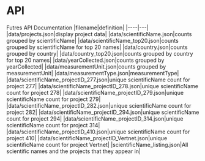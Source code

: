 # API

Futres API Documentation
|filename|definition|
|----|---|
|data/projects.json|display project data|
|data/scientificName.json|counts grouped by scientificName|
|data/scientificName_top20.json|counts grouped by scientificName for top 20 names|
|data/country.json|counts grouped by country|
|data/country_top20.json|counts grouped by country for top 20 names|
|data/yearCollected.json|counts grouped by yearCollected|
|data/measurementUnit.json|counts grouped by measurementUnit|
|data/measurementType.json|measurementType|
|data/scientificName_projectID_277.json|unique scientificName count for project 277|
|data/scientificName_projectID_278.json|unique scientificName count for project 278|
|data/scientificName_projectID_279.json|unique scientificName count for project 279|
|data/scientificName_projectID_282.json|unique scientificName count for project 282|
|data/scientificName_projectID_294.json|unique scientificName count for project 294|
|data/scientificName_projectID_314.json|unique scientificName count for project 314|
|data/scientificName_projectID_410.json|unique scientificName count for project 410|
|data/scientificName_projectID_Vertnet.json|unique scientificName count for project Vertnet|
|scientificName_listing.json|All scientific names and the projects that they appear in|
